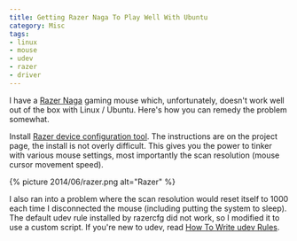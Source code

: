 ```yaml
---
title: Getting Razer Naga To Play Well With Ubuntu
category: Misc
tags:
- linux
- mouse
- udev
- razer
- driver
---
```


I have a <a href="http://www.razerzone.com/gaming-mice/razer-naga/">Razer Naga</a> gaming mouse which, unfortunately, doesn't work well out of the box with Linux / Ubuntu. Here's how you can remedy the problem somewhat.

Install <a href="http://bues.ch/cms/hacking/razercfg.html">Razer device configuration tool</a>. The instructions are on the project page, the install is not overly difficult. This gives you the power to tinker with various mouse settings, most importantly the scan resolution (mouse cursor movement speed).

{% picture 2014/06/razer.png alt="Razer" %}

I also ran into a problem where the scan resolution would reset itself to 1000 each time I disconnected the mouse (including putting the system to sleep). The default udev rule installed by razercfg did not work, so I modified it to use a custom script. If you're new to udev, read <a href="http://hackaday.com/2009/09/18/how-to-write-udev-rules/">How To Write udev Rules</a>.

<script src="https://gist.github.com/anroots/259cdb7c6e28b36ca711.js"></script>

